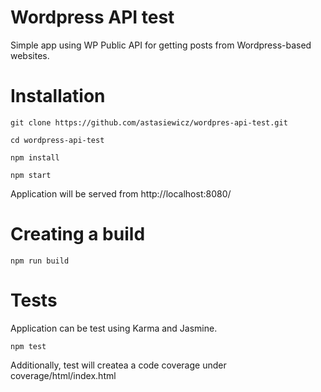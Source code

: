 # Wordpress API test
Simple app using WP Public API for getting posts from Wordpress-based websites.

# Installation

`git clone https://github.com/astasiewicz/wordpres-api-test.git`

`cd wordpress-api-test`

`npm install`

`npm start`

Application will be served from http://localhost:8080/

# Creating a build

`npm run build`

# Tests

Application can be test using Karma and Jasmine.

`npm test`

Additionally, test will createa a code coverage under coverage/html/index.html
